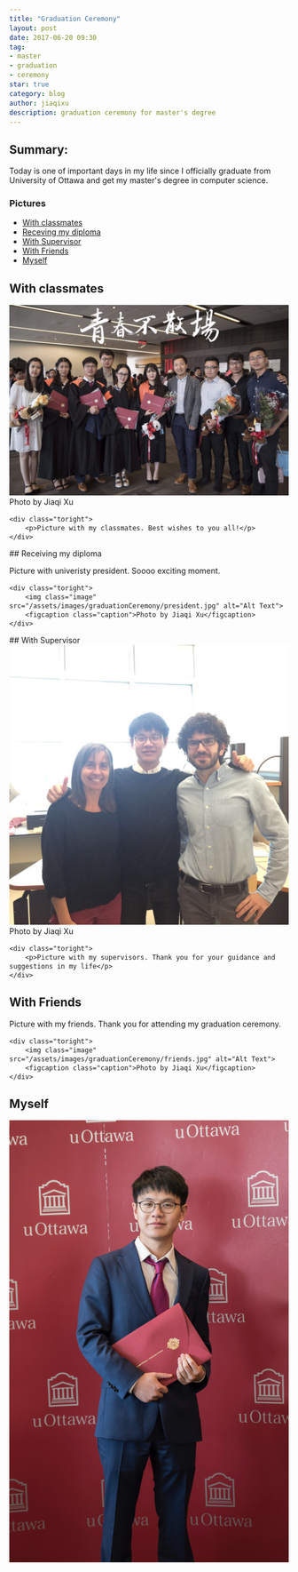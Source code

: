 ```yaml
---
title: "Graduation Ceremony"
layout: post
date: 2017-06-20 09:30
tag:
- master
- graduation
- ceremony
star: true
category: blog
author: jiaqixu
description: graduation ceremony for master's degree
---
```


## Summary:
Today is one of important days in my life since I officially graduate from University of Ottawa and get my master's degree in computer science.

### Pictures
- [With classmates](#with-classmates)
- [Receving my diploma](#receiving-my-diploma)
- [With Supervisor](#with-supervisor)
- [With Friends](#with-friends)
- [Myself](#myself)


## With classmates
<div class="side-by-side">
    <div class="toleft">
        <img class="image" src="/assets/images/graduationCeremony/classmates.jpg" alt="Alt Text">
        <figcaption class="caption">Photo by Jiaqi Xu</figcaption>
    </div>

    <div class="toright">
        <p>Picture with my classmates. Best wishes to you all!</p>
    </div>
</div>
## Receiving my diploma
<div class="side-by-side">
    <div class="toleft">
        <p>Picture with univeristy president. Soooo exciting moment.</p>
    </div>

    <div class="toright">
        <img class="image" src="/assets/images/graduationCeremony/president.jpg" alt="Alt Text">
        <figcaption class="caption">Photo by Jiaqi Xu</figcaption>
    </div>
</div>
## With Supervisor
<div class="side-by-side">
    <div class="toleft">
        <img class="image" src="/assets/images/graduationCeremony/supervisor.jpg" alt="Alt Text">
        <figcaption class="caption">Photo by Jiaqi Xu</figcaption>
    </div>

    <div class="toright">
        <p>Picture with my supervisors. Thank you for your guidance and suggestions in my life</p>
    </div>
</div>

## With Friends
<div class="side-by-side">
    <div class="toleft">
        <p>Picture with my friends. Thank you for attending my graduation ceremony.</p>
    </div>

    <div class="toright">
        <img class="image" src="/assets/images/graduationCeremony/friends.jpg" alt="Alt Text">
        <figcaption class="caption">Photo by Jiaqi Xu</figcaption>
    </div>
</div>

## Myself
![Markdowm Image](/assets/images/graduationCeremony/myself.jpg)

